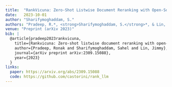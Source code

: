 ```yaml
---
title:  "RankVicuna: Zero-Shot Listwise Document Reranking with Open-Source Large Language Models."
date:   2023-10-01
author: "Sharifymoghaddam, S."
authors: "Pradeep, R.*, <strong>Sharifymoghaddam, S.</strong>*, & Lin, J."
venue: "Preprint (arXiv 2023)"
bib: |
  @article{pradeep2023rankvicuna,
    title={Rankvicuna: Zero-shot listwise document reranking with open-source large language models},
    author={Pradeep, Ronak and Sharifymoghaddam, Sahel and Lin, Jimmy},
    journal={arXiv preprint arXiv:2309.15088},
    year={2023}
  }
links:
  paper: https://arxiv.org/abs/2309.15088
  code: https://github.com/castorini/rank_llm
---
```

